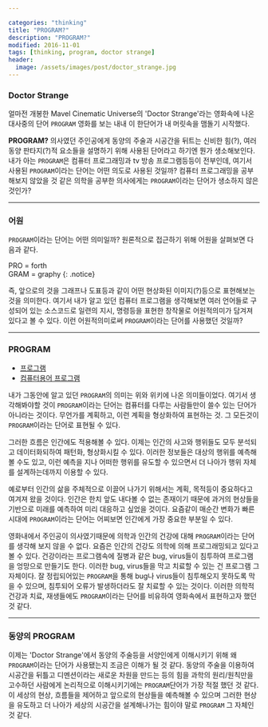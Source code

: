```yaml
---

categories: "thinking"
title: "PROGRAM?"
description: "PROGRAM?"
modified: 2016-11-01
tags: [thinking, program, doctor strange]
header:
  image: /assets/images/post/doctor_strange.jpg
---
```

### Doctor Strange

얼마전 개봉한 Mavel Cinematic Universe의 'Doctor Strange'라는 영화속에 나온 대사중의 단어 `PROGRAM` 영화를 보는 내내 이 한단어가 내 머릿속을 맴돌기 시작했다.

**PROGRAM?**  의사였던 주인공에게 동양의 주술과 시공간을 뒤트는 신비한 힘(?), 여러 동양 판타지(?)적 요소들을 설명하기 위해 사용된 단어라고 하기엔 뭔가 생소해보인다. 내가 아는 `PROGRAM`은 컴퓨터 프로그래밍과 tv 방송 프로그램등등이 전부인데, 여기서 사용된 `PROGRAM`이라는 단어는 어떤 의도로 사용된 것일까? 컴퓨터 프로그래밍을 공부해보지 않았을 것 같은 의학을 공부한 의사에게는 `PROGRAM`이라는 단어가 생소하지 않은 것인가?

***

### 어원

`PROGRAM`이라는 단어는 어떤 의미일까? 원론적으로 접근하기 위해 어원을 살펴보면 다음과 같다.

PRO = forth<br>GRAM = graphy
{: .notice}

즉, 앞으로의 것을 그래프나 도표등과 같이 어떤 현상화된 이미지(?)등으로 표현해보는 것을 의미한다.
여기서 내가 알고 있던 컴퓨터 프로그램을 생각해보면 여러 언어들로 구성되어 있는 소스코드로 일련의 지시, 명령등을 표현한 창작물로 어원적의미가 담겨져 있다고 볼 수 있다. 이런 어원적의미로써 `PROGRAM`이라는 단어를 사용했던 것일까?

___

### PROGRAM

* <a href="https://ko.wikipedia.org/wiki/%ED%94%84%EB%A1%9C%EA%B7%B8%EB%9E%A8" target="\_blank">프로그램</a>
* <a href="https://ko.wikipedia.org/wiki/%EC%BB%B4%ED%93%A8%ED%84%B0_%ED%94%84%EB%A1%9C%EA%B7%B8%EB%9E%A8" target="\_blank">컴퓨터용어 프로그램</a>

내가 그동안에 알고 있던 `PROGRAM`의 의미는 위와 위키에 나온 의미들이었다. 여기서 생각해봐야할 것이 `PROGRAM`이라는 단어는 컴퓨터를 다루는 사람들만이 쓸수 있는 단어가 아니라는 것이다. 무언가를 계획하고, 이런 계획을 형상화하여 표현하는 것. 그 모든것이 `PROGRAM`이라는 단어로 표현될 수 있다.

그러한 흐름은 인간에도 적용해볼 수 있다. 이제는 인간의 사고와 행위들도 모두 분석되고 데이터화되하여 패턴화, 형상화시킬 수 있다. 이러한 정보들은 대상의 행위를 예측해볼 수도 있고, 이런 예측을 지나 어떠한 행위를 유도할 수 있으면서 더 나아가 행위 자체를 설계하는데까지 이용할 수 있다.

예로부터 인간의 삶을 주체적으로 이끌어 나가기 위해서는 계획, 목적등이 중요하다고 여겨져 왔을 것이다. 인간은 한치 앞도 내다볼 수 없는 존재이기 때문에 과거의 현상들을 기반으로 미래를 예측하여 미리 대응하고 싶었을 것이다. 요즘같이 매순간 변화가 빠른시대에 `PROGRAM`이라는 단어는 어찌보면 인간에게 가장 중요한 부분일 수 있다.

영화내에서 주인공이 의사였기때문에 의학과 인간의 건강에 대해 `PROGRAM`이라는 단어를 생각해 보지 않을 수 없다. 요즘은 인간의 건강도 의학에 의해 프로그래밍되고 있다고 볼 수 있다. 건강이라는 프로그램속에 질병과 같은 bug, virus들이 침투하여 프로그램을 엉망으로 만들기도 한다. 이러한 bug, virus들을 막고 치료할 수 있는 건 프로그램 그 자체이다. 잘 정립되어있는 `PROGRAM`을 통해 bug나 virus들이 침투해오지 못하도록 막을 수 있으며, 침투되어 오류가 발생하더라도 잘 치료할 수 있는 것이다. 이러한 의학적 건강과 치료, 재생들에도 `PROGRAM`이라는 단어를 비유하여 영화속에서 표현하고자 했던 것 같다.

---

### 동양의 PROGRAM

이제는 'Doctor Strange'에서 동양의 주술등을 서양인에게 이해시키기 위해 왜 `PROGRAM`이라는 단어가 사용됐는지 조금은 이해가 될 것 같다. 동양의 주술을 이용하여 시공간을 뒤틀고 디멘션이라는 새로운 차원을 만드는 등의 힘을 과학의 원리/원칙만을 고수하던 사람에게 논리적으로 이해시키기에는 `PROGRAM`단어가 가장 적절 했던 것 같다. 이 세상의 현상, 흐름들을 제어하고 앞으로의 현상들을 예측해볼 수 있으며 그러한 현상을 유도하고 더 나아가 세상의 시공간을 설계해나가는 힘이야 말로 `PROGRAM` 그 자체인 것 같다.

